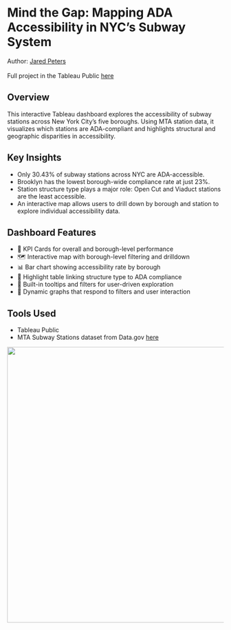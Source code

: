 # Mind the Gap: Mapping ADA Accessibility in NYC’s Subway System
Author: [Jared Peters](https://www.linkedin.com/in/jared-peters-728671153/)
<br><br>
Full project in the Tableau Public [here](https://public.tableau.com/app/profile/jared.peters6662/viz/MindtheGapMappingADAAccessibilityinNYCsSubwaySystem/FinalDashboard)

## Overview
This interactive Tableau dashboard explores the accessibility of subway stations across New York City’s five boroughs. Using MTA station data, it visualizes which stations are ADA-compliant and highlights structural and geographic disparities in accessibility.

## Key Insights
- Only 30.43% of subway stations across NYC are ADA-accessible.
- Brooklyn has the lowest borough-wide compliance rate at just 23%.
- Station structure type plays a major role: Open Cut and Viaduct stations are the least accessible.
- An interactive map allows users to drill down by borough and station to explore individual accessibility data.

## Dashboard Features
- 🔹 KPI Cards for overall and borough-level performance
- 🗺️ Interactive map with borough-level filtering and drilldown
- 📊 Bar chart showing accessibility rate by borough
- 🧱 Highlight table linking structure type to ADA compliance
- 🎯 Built-in tooltips and filters for user-driven exploration
- 🔄 Dynamic graphs that respond to filters and user interaction

## Tools Used
- Tableau Public
- MTA Subway Stations dataset from Data.gov [here](https://catalog.data.gov/dataset/mta-subway-stations/resource/243e937e-3827-4bc4-922a-9d2107f4e2a5)

<img src="https://www.metro.us/wp-content/uploads/2020/02/mta_ada_accessibility_amendment.jpg?w=873" width="1280" height="640">
